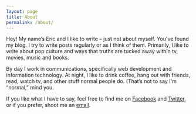 ```yaml
---
layout: page
title: About
permalink: /about/
---
```


<p>
    Hey! My name&rsquo;s Eric and I like to write &ndash; just not about myself. You've found my blog. I try to 
    write posts regularly or as I think of them. Primarily, I like to write about pop culture and ways that truths 
    are tucked away within tv, movies, music and books.
</p>

<p>
    By day I work in communications, specifically web development and information technology. At night, I like to drink 
    coffee, hang out with friends, read, watch tv, and other stuff normal people do. (That&rsquo;s not to say I'm 
    &ldquo;normal,&rdquo; mind you.
</p>

<p>
    If you like what I have to say, feel free to find me on 
    <a href="http://facebook.com/eric.rovtar" target="_blank">Facebook</a> and 
    <a href="http://twitter.com/ericrovtar" target="_blank">Twitter</a>, or if you prefer, shoot me an 
    <a href="mailto:eric.rovtar@me.com">email</a>.
</p>
